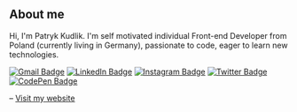 ## About me 

Hi, I'm Patryk Kudlik. I'm self motivated individual Front-end Developer from Poland (currently living in Germany), passionate to code, eager to learn new technologies. 

[![Gmail Badge](https://img.shields.io/badge/-Gmail-c14438?style=for-the-badge&logo=Gmail&logoColor=white&link=mailto:patryk.kudlik@gmail.com)](mailto:patryk.kudlik@gmail.com)
[![LinkedIn Badge](https://img.shields.io/badge/linkedin-%230077B5.svg?&style=for-the-badge&logo=linkedin&logoColor=white&link=https://www.linkedin.com/in/patryk-kudlik/)](https://www.linkedin.com/in/patryk-kudlik/)
[![Instagram Badge](https://img.shields.io/badge/instagram-%23E4405F.svg?&style=for-the-badge&logo=instagram&logoColor=white&link=https://www.instagram.com/patryk.kudlik/)](https://www.instagram.com/patryk.kudlik/)
[![Twitter Badge](https://img.shields.io/badge/twitter-%231DA1F2.svg?&style=for-the-badge&logo=twitter&logoColor=white&link=https://twitter.com/patryk_kudlik)](https://twitter.com/patryk_kudlik)
[![CodePen Badge](https://img.shields.io/badge/codepen-%231E1F26.svg?&style=for-the-badge&logo=codepen&logoColor=white&link=https://codepen.io/krudi)](https://codepen.io/krudi)

<p>
    &ndash;	
    <a href="https://patrykkudlik.com" title="Portfolio">
        Visit my website
    </a>
</p>

